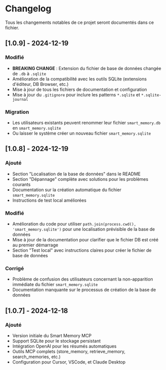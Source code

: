 # Changelog

Tous les changements notables de ce projet seront documentés dans ce fichier.

## [1.0.9] - 2024-12-19

### Modifié
- **BREAKING CHANGE** : Extension du fichier de base de données changée de `.db` à `.sqlite`
- Amélioration de la compatibilité avec les outils SQLite (extensions d'éditeur, DB Browser, etc.)
- Mise à jour de tous les fichiers de documentation et configuration
- Mise à jour du `.gitignore` pour inclure les patterns `*.sqlite` et `*.sqlite-journal`

### Migration
- Les utilisateurs existants peuvent renommer leur fichier `smart_memory.db` en `smart_memory.sqlite`
- Ou laisser le système créer un nouveau fichier `smart_memory.sqlite`

## [1.0.8] - 2024-12-19

### Ajouté
- Section "Localisation de la base de données" dans le README
- Section "Dépannage" complète avec solutions pour les problèmes courants
- Documentation sur la création automatique du fichier `smart_memory.sqlite`
- Instructions de test local améliorées

### Modifié
- Amélioration du code pour utiliser `path.join(process.cwd(), 'smart_memory.sqlite')` pour une localisation prévisible de la base de données
- Mise à jour de la documentation pour clarifier que le fichier DB est créé au premier démarrage
- Section "Test local" avec instructions claires pour créer le fichier de base de données

### Corrigé
- Problème de confusion des utilisateurs concernant la non-apparition immédiate du fichier `smart_memory.sqlite`
- Documentation manquante sur le processus de création de la base de données

## [1.0.7] - 2024-12-18

### Ajouté
- Version initiale du Smart Memory MCP
- Support SQLite pour le stockage persistant
- Intégration OpenAI pour les résumés automatiques
- Outils MCP complets (store_memory, retrieve_memory, search_memories, etc.)
- Configuration pour Cursor, VSCode, et Claude Desktop